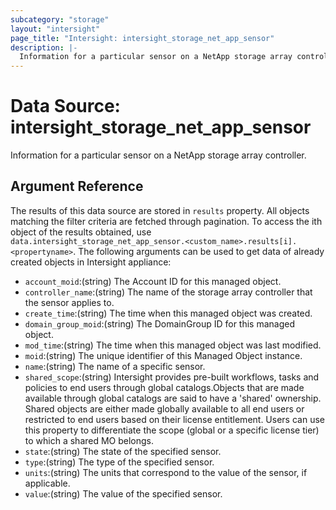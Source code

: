 ```yaml
---
subcategory: "storage"
layout: "intersight"
page_title: "Intersight: intersight_storage_net_app_sensor"
description: |-
  Information for a particular sensor on a NetApp storage array controller.
---
```


# Data Source: intersight_storage_net_app_sensor
Information for a particular sensor on a NetApp storage array controller.
## Argument Reference
The results of this data source are stored in `results` property.
All objects matching the filter criteria are fetched through pagination.
To access the ith object of the results obtained, use `data.intersight_storage_net_app_sensor.<custom_name>.results[i].<propertyname>`.
The following arguments can be used to get data of already created objects in Intersight appliance:
* `account_moid`:(string) The Account ID for this managed object. 
* `controller_name`:(string) The name of the storage array controller that the sensor applies to. 
* `create_time`:(string) The time when this managed object was created. 
* `domain_group_moid`:(string) The DomainGroup ID for this managed object. 
* `mod_time`:(string) The time when this managed object was last modified. 
* `moid`:(string) The unique identifier of this Managed Object instance. 
* `name`:(string) The name of a specific sensor. 
* `shared_scope`:(string) Intersight provides pre-built workflows, tasks and policies to end users through global catalogs.Objects that are made available through global catalogs are said to have a 'shared' ownership. Shared objects are either made globally available to all end users or restricted to end users based on their license entitlement. Users can use this property to differentiate the scope (global or a specific license tier) to which a shared MO belongs. 
* `state`:(string) The state of the specified sensor. 
* `type`:(string) The type of the specified sensor. 
* `units`:(string) The units that correspond to the value of the sensor, if applicable. 
* `value`:(string) The value of the specified sensor. 
 